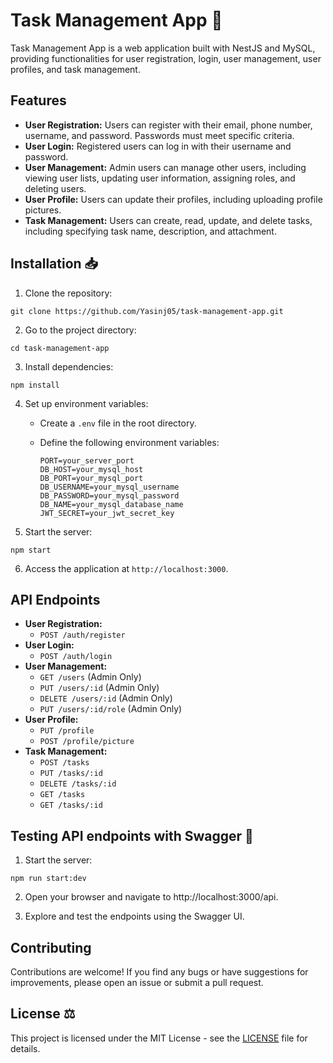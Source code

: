 # Task Management App 📝

Task Management App is a web application built with NestJS and MySQL, providing functionalities for user registration, login, user management, user profiles, and task management.

## Features

- **User Registration:** Users can register with their email, phone number, username, and password. Passwords must meet specific criteria.
- **User Login:** Registered users can log in with their username and password.
- **User Management:** Admin users can manage other users, including viewing user lists, updating user information, assigning roles, and deleting users.
- **User Profile:** Users can update their profiles, including uploading profile pictures.
- **Task Management:** Users can create, read, update, and delete tasks, including specifying task name, description, and attachment.

## Installation 📥

1. Clone the repository:

```
git clone https://github.com/Yasinj05/task-management-app.git
```

2. Go to the project directory:

```
cd task-management-app
```

3. Install dependencies:

```
npm install
```

4. Set up environment variables:

   - Create a `.env` file in the root directory.
   - Define the following environment variables:

     ```
     PORT=your_server_port
     DB_HOST=your_mysql_host
     DB_PORT=your_mysql_port
     DB_USERNAME=your_mysql_username
     DB_PASSWORD=your_mysql_password
     DB_NAME=your_mysql_database_name
     JWT_SECRET=your_jwt_secret_key
     ```

5. Start the server:

```
npm start
```

6. Access the application at `http://localhost:3000`.

## API Endpoints

- **User Registration:**
  - `POST /auth/register`
- **User Login:**
  - `POST /auth/login`
- **User Management:**
  - `GET /users` (Admin Only)
  - `PUT /users/:id` (Admin Only)
  - `DELETE /users/:id` (Admin Only)
  - `PUT /users/:id/role` (Admin Only)
- **User Profile:**
  - `PUT /profile`
  - `POST /profile/picture`
- **Task Management:**
  - `POST /tasks`
  - `PUT /tasks/:id`
  - `DELETE /tasks/:id`
  - `GET /tasks`
  - `GET /tasks/:id`

## Testing API endpoints with Swagger 🧪

1. Start the server:

```
npm run start:dev
```

2. Open your browser and navigate to http://localhost:3000/api.

3. Explore and test the endpoints using the Swagger UI.

## Contributing

Contributions are welcome! If you find any bugs or have suggestions for improvements, please open an issue or submit a pull request.

## License ⚖️

This project is licensed under the MIT License - see the [LICENSE](LICENSE) file for details.

